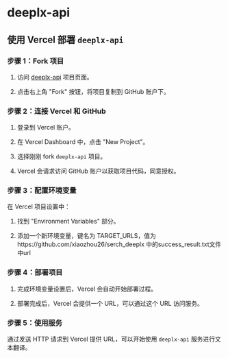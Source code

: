 # deeplx-api
## 使用 Vercel 部署 `deeplx-api`

### 步骤 1：Fork 项目

1. 访问 [deeplx-api](https://github.com/libaxaun/deeplx-api) 项目页面。

2. 点击右上角 "Fork" 按钮，将项目复制到 GitHub 账户下。

### 步骤 2：连接 Vercel 和 GitHub

1. 登录到 Vercel 账户。

2. 在 Vercel Dashboard 中，点击 "New Project"。

3. 选择刚刚 fork `deeplx-api` 项目。

4. Vercel 会请求访问 GitHub 账户以获取项目代码，同意授权。

### 步骤 3：配置环境变量

在 Vercel 项目设置中：

1. 找到 "Environment Variables" 部分。

2. 添加一个新环境变量，键名为 TARGET_URLS，值为https://github.com/xiaozhou26/serch_deeplx
   中的success_result.txt文件中url

### 步骤 4：部署项目

1. 完成环境变量设置后，Vercel 会自动开始部署过程。

2. 部署完成后，Vercel 会提供一个 URL，可以通过这个 URL 访问服务。

### 步骤 5：使用服务

通过发送 HTTP 请求到 Vercel 提供 URL，可以开始使用 `deeplx-api` 服务进行文本翻译。
